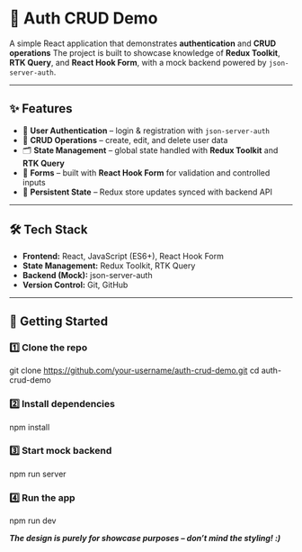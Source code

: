 # 🔐 Auth CRUD Demo

A simple React application that demonstrates **authentication** and **CRUD operations**
The project is built to showcase knowledge of **Redux Toolkit**, **RTK Query**, and **React Hook Form**, with a mock backend powered by `json-server-auth`.

---

## ✨ Features

- 👤 **User Authentication** – login & registration with `json-server-auth`  
- 📂 **CRUD Operations** – create, edit, and delete user data  
- 🗂️ **State Management** – global state handled with **Redux Toolkit** and **RTK Query**  
- 📝 **Forms** – built with **React Hook Form** for validation and controlled inputs  
- 🔄 **Persistent State** – Redux store updates synced with backend API  

---

## 🛠️ Tech Stack

- **Frontend:** React, JavaScript (ES6+), React Hook Form  
- **State Management:** Redux Toolkit, RTK Query  
- **Backend (Mock):** json-server-auth  
- **Version Control:** Git, GitHub  

---

## 🚀 Getting Started

### 1️⃣ Clone the repo
git clone https://github.com/your-username/auth-crud-demo.git
cd auth-crud-demo

### 2️⃣ Install dependencies
npm install

### 3️⃣ Start mock backend
npm run server

### 4️⃣ Run the app
npm run dev

***The design is purely for showcase purposes – don’t mind the styling! :)***
